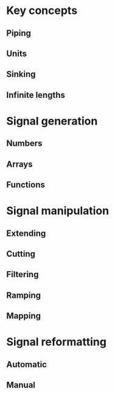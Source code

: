 
# Key concepts

## Piping

## Units

## Sinking

## Infinite lengths

# Signal generation

## Numbers

## Arrays

## Functions

# Signal manipulation

## Extending

## Cutting

## Filtering

## Ramping

## Mapping

# Signal reformatting

## Automatic

## Manual


